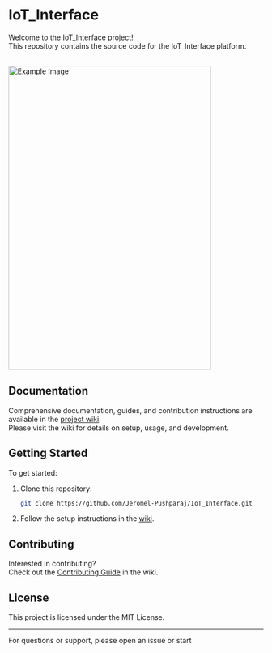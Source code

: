 # IoT_Interface

Welcome to the IoT_Interface project!  
This repository contains the source code for the IoT_Interface platform.

<br>
<img src="https://github.com/user-attachments/assets/dff384d6-1761-4e02-9c6f-54efaac34374" alt="Example Image" style="width: 400px; height: 600px; align-self: center;">
<br>

## Documentation

Comprehensive documentation, guides, and contribution instructions are available in the [project wiki](https://github.com/Jeromel-Pushparaj/IoT_Interface/wiki).  
Please visit the wiki for details on setup, usage, and development.

## Getting Started

To get started:

1. Clone this repository:
   ```bash
   git clone https://github.com/Jeromel-Pushparaj/IoT_Interface.git
   ```
2. Follow the setup instructions in the [wiki](https://github.com/Jeromel-Pushparaj/IoT_Interface/wiki).

## Contributing

Interested in contributing?  
Check out the [Contributing Guide](https://github.com/Jeromel-Pushparaj/IoT_Interface/wiki/Contributing) in the wiki.

## License

This project is licensed under the MIT License.

---

For questions or support, please open an issue or start
